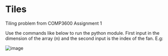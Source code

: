 # Tiles
Tiling problem from COMP3600 Assignment 1

Use the commands like below to run the python module. First input in the dimension of the array (n) and the second input is the index of the fan. E.g:


![image](https://user-images.githubusercontent.com/79670830/185724837-7f352ef2-de1c-405b-a9fe-e3b1451c6f1d.png)
